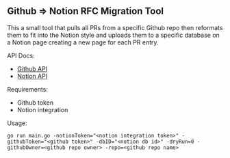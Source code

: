 ## Github => Notion RFC Migration Tool

This a small tool that pulls all PRs from a specific Github repo then reformats them to fit into the Notion style and uploads them to a specific database on a Notion page creating a new page for each PR entry.

API Docs:
- [Github API](https://docs.github.com/en/rest/reference/pulls)
- [Notion API](https://developers.notion.com/reference/intro)

Requirements:
- Github token
- Notion integration

Usage:

`go run main.go -notionToken="<notion integration token>" -githubToken="<github token>" -dbID="<notion db id>" -dryRun=0 -githubOwner=<github repo owner> -repo=<github repo name>`